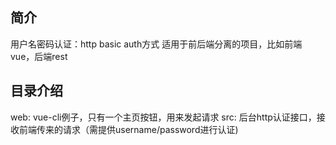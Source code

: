 ## 简介
用户名密码认证：http basic auth方式
适用于前后端分离的项目，比如前端vue，后端rest
## 目录介绍
web: vue-cli例子，只有一个主页按钮，用来发起请求
src: 后台http认证接口，接收前端传来的请求（需提供username/password进行认证)